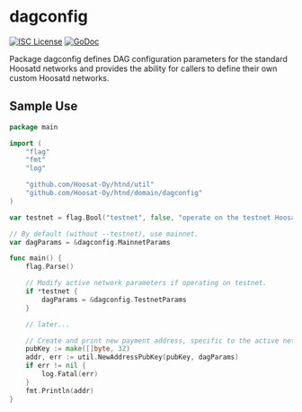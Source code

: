 dagconfig
========

[![ISC License](http://img.shields.io/badge/license-ISC-blue.svg)](https://choosealicense.com/licenses/isc/)
[![GoDoc](https://img.shields.io/badge/godoc-reference-blue.svg)](http://godoc.org/github.com/Hoosat-Oy/htnd/dagconfig)

Package dagconfig defines DAG configuration parameters for the standard
Hoosatd networks and provides the ability for callers to define their own custom
Hoosatd networks.

## Sample Use

```Go
package main

import (
	"flag"
	"fmt"
	"log"

	"github.com/Hoosat-Oy/htnd/util"
	"github.com/Hoosat-Oy/htnd/domain/dagconfig"
)

var testnet = flag.Bool("testnet", false, "operate on the testnet Hoosat network")

// By default (without --testnet), use mainnet.
var dagParams = &dagconfig.MainnetParams

func main() {
	flag.Parse()

	// Modify active network parameters if operating on testnet.
	if *testnet {
		dagParams = &dagconfig.TestnetParams
	}

	// later...

	// Create and print new payment address, specific to the active network.
	pubKey := make([]byte, 32)
	addr, err := util.NewAddressPubKey(pubKey, dagParams)
	if err != nil {
		log.Fatal(err)
	}
	fmt.Println(addr)
}
```
